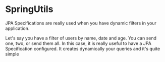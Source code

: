 # SpringUtils
  JPA Specifications are really used when you have dynamic filters in your
  application.

  Let's say you have a filter of users by name, date and age. You can send
  one, two, or send them all. In this case, it is really useful to have a JPA
  Specification configured. It creates dynamically your queries and it's quite
  simple
